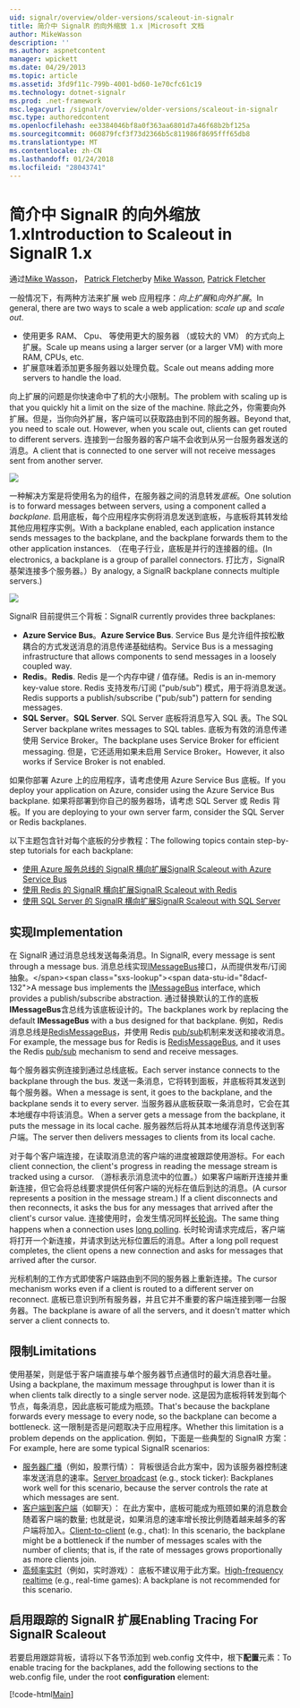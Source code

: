 ```yaml
---
uid: signalr/overview/older-versions/scaleout-in-signalr
title: 简介中 SignalR 的向外缩放 1.x |Microsoft 文档
author: MikeWasson
description: ''
ms.author: aspnetcontent
manager: wpickett
ms.date: 04/29/2013
ms.topic: article
ms.assetid: 3fd9f11c-799b-4001-bd60-1e70cfc61c19
ms.technology: dotnet-signalr
ms.prod: .net-framework
msc.legacyurl: /signalr/overview/older-versions/scaleout-in-signalr
msc.type: authoredcontent
ms.openlocfilehash: ee3384046bf8a0f363aa6801d7a46f68b2bf125a
ms.sourcegitcommit: 060879fcf3f73d2366b5c811986f8695fff65db8
ms.translationtype: MT
ms.contentlocale: zh-CN
ms.lasthandoff: 01/24/2018
ms.locfileid: "28043741"
---
```

<a name="introduction-to-scaleout-in-signalr-1x"></a><span data-ttu-id="8dacf-102">简介中 SignalR 的向外缩放 1.x</span><span class="sxs-lookup"><span data-stu-id="8dacf-102">Introduction to Scaleout in SignalR 1.x</span></span>
====================
<span data-ttu-id="8dacf-103">通过[Mike Wasson](https://github.com/MikeWasson)， [Patrick Fletcher](https://github.com/pfletcher)</span><span class="sxs-lookup"><span data-stu-id="8dacf-103">by [Mike Wasson](https://github.com/MikeWasson), [Patrick Fletcher](https://github.com/pfletcher)</span></span>

<span data-ttu-id="8dacf-104">一般情况下，有两种方法来扩展 web 应用程序：*向上扩展*和*向外扩展*。</span><span class="sxs-lookup"><span data-stu-id="8dacf-104">In general, there are two ways to scale a web application: *scale up* and *scale out*.</span></span>

- <span data-ttu-id="8dacf-105">使用更多 RAM、 Cpu、 等使用更大的服务器 （或较大的 VM） 的方式向上扩展。</span><span class="sxs-lookup"><span data-stu-id="8dacf-105">Scale up means using a larger server (or a larger VM) with more RAM, CPUs, etc.</span></span>
- <span data-ttu-id="8dacf-106">扩展意味着添加更多服务器以处理负载。</span><span class="sxs-lookup"><span data-stu-id="8dacf-106">Scale out means adding more servers to handle the load.</span></span>

<span data-ttu-id="8dacf-107">向上扩展的问题是你快速命中了机的大小限制。</span><span class="sxs-lookup"><span data-stu-id="8dacf-107">The problem with scaling up is that you quickly hit a limit on the size of the machine.</span></span> <span data-ttu-id="8dacf-108">除此之外，你需要向外扩展。但是，当你向外扩展，客户端可以获取路由到不同的服务器。</span><span class="sxs-lookup"><span data-stu-id="8dacf-108">Beyond that, you need to scale out. However, when you scale out, clients can get routed to different servers.</span></span> <span data-ttu-id="8dacf-109">连接到一台服务器的客户端不会收到从另一台服务器发送的消息。</span><span class="sxs-lookup"><span data-stu-id="8dacf-109">A client that is connected to one server will not receive messages sent from another server.</span></span>

![](scaleout-in-signalr/_static/image1.png)

<span data-ttu-id="8dacf-110">一种解决方案是将使用名为的组件，在服务器之间的消息转发*底板*。</span><span class="sxs-lookup"><span data-stu-id="8dacf-110">One solution is to forward messages between servers, using a component called a *backplane*.</span></span> <span data-ttu-id="8dacf-111">启用底板，每个应用程序实例将消息发送到底板，与底板将其转发给其他应用程序实例。</span><span class="sxs-lookup"><span data-stu-id="8dacf-111">With a backplane enabled, each application instance sends messages to the backplane, and the backplane forwards them to the other application instances.</span></span> <span data-ttu-id="8dacf-112">（在电子行业，底板是并行的连接器的组。</span><span class="sxs-lookup"><span data-stu-id="8dacf-112">(In electronics, a backplane is a group of parallel connectors.</span></span> <span data-ttu-id="8dacf-113">打比方，SignalR 基架连接多个服务器。）</span><span class="sxs-lookup"><span data-stu-id="8dacf-113">By analogy, a SignalR backplane connects multiple servers.)</span></span>

![](scaleout-in-signalr/_static/image2.png)

<span data-ttu-id="8dacf-114">SignalR 目前提供三个背板：</span><span class="sxs-lookup"><span data-stu-id="8dacf-114">SignalR currently provides three backplanes:</span></span>

- <span data-ttu-id="8dacf-115">**Azure Service Bus**。</span><span class="sxs-lookup"><span data-stu-id="8dacf-115">**Azure Service Bus**.</span></span> <span data-ttu-id="8dacf-116">Service Bus 是允许组件按松散耦合的方式发送消息的消息传递基础结构。</span><span class="sxs-lookup"><span data-stu-id="8dacf-116">Service Bus is a messaging infrastructure that allows components to send messages in a loosely coupled way.</span></span>
- <span data-ttu-id="8dacf-117">**Redis**。</span><span class="sxs-lookup"><span data-stu-id="8dacf-117">**Redis**.</span></span> <span data-ttu-id="8dacf-118">Redis 是一个内存中键 / 值存储。</span><span class="sxs-lookup"><span data-stu-id="8dacf-118">Redis is an in-memory key-value store.</span></span> <span data-ttu-id="8dacf-119">Redis 支持发布/订阅 ("pub/sub") 模式，用于将消息发送。</span><span class="sxs-lookup"><span data-stu-id="8dacf-119">Redis supports a publish/subscribe ("pub/sub") pattern for sending messages.</span></span>
- <span data-ttu-id="8dacf-120">**SQL Server**。</span><span class="sxs-lookup"><span data-stu-id="8dacf-120">**SQL Server**.</span></span> <span data-ttu-id="8dacf-121">SQL Server 底板将消息写入 SQL 表。</span><span class="sxs-lookup"><span data-stu-id="8dacf-121">The SQL Server backplane writes messages to SQL tables.</span></span> <span data-ttu-id="8dacf-122">底板为有效的消息传递使用 Service Broker。</span><span class="sxs-lookup"><span data-stu-id="8dacf-122">The backplane uses Service Broker for efficient messaging.</span></span> <span data-ttu-id="8dacf-123">但是，它还适用如果未启用 Service Broker。</span><span class="sxs-lookup"><span data-stu-id="8dacf-123">However, it also works if Service Broker is not enabled.</span></span>

<span data-ttu-id="8dacf-124">如果你部署 Azure 上的应用程序，请考虑使用 Azure Service Bus 底板。</span><span class="sxs-lookup"><span data-stu-id="8dacf-124">If you deploy your application on Azure, consider using the Azure Service Bus backplane.</span></span> <span data-ttu-id="8dacf-125">如果将部署到你自己的服务器场，请考虑 SQL Server 或 Redis 背板。</span><span class="sxs-lookup"><span data-stu-id="8dacf-125">If you are deploying to your own server farm, consider the SQL Server or Redis backplanes.</span></span>

<span data-ttu-id="8dacf-126">以下主题包含针对每个底板的分步教程：</span><span class="sxs-lookup"><span data-stu-id="8dacf-126">The following topics contain step-by-step tutorials for each backplane:</span></span>

- [<span data-ttu-id="8dacf-127">使用 Azure 服务总线的 SignalR 横向扩展</span><span class="sxs-lookup"><span data-stu-id="8dacf-127">SignalR Scaleout with Azure Service Bus</span></span>](scaleout-with-windows-azure-service-bus.md)
- [<span data-ttu-id="8dacf-128">使用 Redis 的 SignalR 横向扩展</span><span class="sxs-lookup"><span data-stu-id="8dacf-128">SignalR Scaleout with Redis</span></span>](scaleout-with-redis.md)
- [<span data-ttu-id="8dacf-129">使用 SQL Server 的 SignalR 横向扩展</span><span class="sxs-lookup"><span data-stu-id="8dacf-129">SignalR Scaleout with SQL Server</span></span>](scaleout-with-sql-server.md)

## <a name="implementation"></a><span data-ttu-id="8dacf-130">实现</span><span class="sxs-lookup"><span data-stu-id="8dacf-130">Implementation</span></span>

<span data-ttu-id="8dacf-131">在 SignalR 通过消息总线发送每条消息。</span><span class="sxs-lookup"><span data-stu-id="8dacf-131">In SignalR, every message is sent through a message bus.</span></span> <span data-ttu-id="8dacf-132">消息总线实现[IMessageBus](https://msdn.microsoft.com/library/microsoft.aspnet.signalr.messaging.imessagebus(v=vs.100).aspx)接口，从而提供发布/订阅抽象。</span><span class="sxs-lookup"><span data-stu-id="8dacf-132">A message bus implements the [IMessageBus](https://msdn.microsoft.com/library/microsoft.aspnet.signalr.messaging.imessagebus(v=vs.100).aspx) interface, which provides a publish/subscribe abstraction.</span></span> <span data-ttu-id="8dacf-133">通过替换默认的工作的底板**IMessageBus**含总线为该底板设计的。</span><span class="sxs-lookup"><span data-stu-id="8dacf-133">The backplanes work by replacing the default **IMessageBus** with a bus designed for that backplane.</span></span> <span data-ttu-id="8dacf-134">例如，Redis 消息总线是[RedisMessageBus](https://msdn.microsoft.com/library/microsoft.aspnet.signalr.redis.redismessagebus(v=vs.100).aspx)，并使用 Redis [pub/sub](http://redis.io/topics/pubsub)机制来发送和接收消息。</span><span class="sxs-lookup"><span data-stu-id="8dacf-134">For example, the message bus for Redis is [RedisMessageBus](https://msdn.microsoft.com/library/microsoft.aspnet.signalr.redis.redismessagebus(v=vs.100).aspx), and it uses the Redis [pub/sub](http://redis.io/topics/pubsub) mechanism to send and receive messages.</span></span>

<span data-ttu-id="8dacf-135">每个服务器实例连接到通过总线底板。</span><span class="sxs-lookup"><span data-stu-id="8dacf-135">Each server instance connects to the backplane through the bus.</span></span> <span data-ttu-id="8dacf-136">发送一条消息，它将转到面板，并底板将其发送到每个服务器。</span><span class="sxs-lookup"><span data-stu-id="8dacf-136">When a message is sent, it goes to the backplane, and the backplane sends it to every server.</span></span> <span data-ttu-id="8dacf-137">当服务器从底板获取一条消息时，它会在其本地缓存中将该消息。</span><span class="sxs-lookup"><span data-stu-id="8dacf-137">When a server gets a message from the backplane, it puts the message in its local cache.</span></span> <span data-ttu-id="8dacf-138">服务器然后将从其本地缓存消息传送到客户端。</span><span class="sxs-lookup"><span data-stu-id="8dacf-138">The server then delivers messages to clients from its local cache.</span></span>

<span data-ttu-id="8dacf-139">对于每个客户端连接，在读取消息流的客户端的进度被跟踪使用游标。</span><span class="sxs-lookup"><span data-stu-id="8dacf-139">For each client connection, the client's progress in reading the message stream is tracked using a cursor.</span></span> <span data-ttu-id="8dacf-140">（游标表示消息流中的位置。）如果客户端断开连接并重新连接，但它会将总线要求提供任何客户端的光标在值后到达的消息。</span><span class="sxs-lookup"><span data-stu-id="8dacf-140">(A cursor represents a position in the message stream.) If a client disconnects and then reconnects, it asks the bus for any messages that arrived after the client's cursor value.</span></span> <span data-ttu-id="8dacf-141">连接使用时，会发生情况同样[长轮询](../getting-started/introduction-to-signalr.md#transports)。</span><span class="sxs-lookup"><span data-stu-id="8dacf-141">The same thing happens when a connection uses [long polling](../getting-started/introduction-to-signalr.md#transports).</span></span> <span data-ttu-id="8dacf-142">长时轮询请求完成后，客户端将打开一个新连接，并请求到达光标位置后的消息。</span><span class="sxs-lookup"><span data-stu-id="8dacf-142">After a long poll request completes, the client opens a new connection and asks for messages that arrived after the cursor.</span></span>

<span data-ttu-id="8dacf-143">光标机制的工作方式即使客户端路由到不同的服务器上重新连接。</span><span class="sxs-lookup"><span data-stu-id="8dacf-143">The cursor mechanism works even if a client is routed to a different server on reconnect.</span></span> <span data-ttu-id="8dacf-144">底板已意识到所有服务器，并且它并不重要的客户端连接到哪一台服务器。</span><span class="sxs-lookup"><span data-stu-id="8dacf-144">The backplane is aware of all the servers, and it doesn't matter which server a client connects to.</span></span>

## <a name="limitations"></a><span data-ttu-id="8dacf-145">限制</span><span class="sxs-lookup"><span data-stu-id="8dacf-145">Limitations</span></span>

<span data-ttu-id="8dacf-146">使用基架，则是低于客户端直接与单个服务器节点通信时的最大消息吞吐量。</span><span class="sxs-lookup"><span data-stu-id="8dacf-146">Using a backplane, the maximum message throughput is lower than it is when clients talk directly to a single server node.</span></span> <span data-ttu-id="8dacf-147">这是因为底板将转发到每个节点，每条消息，因此底板可能成为瓶颈。</span><span class="sxs-lookup"><span data-stu-id="8dacf-147">That's because the backplane forwards every message to every node, so the backplane can become a bottleneck.</span></span> <span data-ttu-id="8dacf-148">这一限制是否是问题取决于应用程序。</span><span class="sxs-lookup"><span data-stu-id="8dacf-148">Whether this limitation is a problem depends on the application.</span></span> <span data-ttu-id="8dacf-149">例如，下面是一些典型的 SignalR 方案：</span><span class="sxs-lookup"><span data-stu-id="8dacf-149">For example, here are some typical SignalR scenarios:</span></span>

- <span data-ttu-id="8dacf-150">[服务器广播](tutorial-server-broadcast-with-aspnet-signalr.md)（例如，股票行情）： 背板很适合此方案中，因为该服务器控制速率发送消息的速率。</span><span class="sxs-lookup"><span data-stu-id="8dacf-150">[Server broadcast](tutorial-server-broadcast-with-aspnet-signalr.md) (e.g., stock ticker): Backplanes work well for this scenario, because the server controls the rate at which messages are sent.</span></span>
- <span data-ttu-id="8dacf-151">[客户端到客户端](tutorial-getting-started-with-signalr.md)（如聊天）： 在此方案中，底板可能成为瓶颈如果的消息数会随着客户端的数量; 也就是说，如果消息的速率增长按比例随着越来越多的客户端将加入。</span><span class="sxs-lookup"><span data-stu-id="8dacf-151">[Client-to-client](tutorial-getting-started-with-signalr.md) (e.g., chat): In this scenario, the backplane might be a bottleneck if the number of messages scales with the number of clients; that is, if the rate of messages grows proportionally as more clients join.</span></span>
- <span data-ttu-id="8dacf-152">[高频率实时](tutorial-high-frequency-realtime-with-signalr.md)（例如，实时游戏）： 底板不建议用于此方案。</span><span class="sxs-lookup"><span data-stu-id="8dacf-152">[High-frequency realtime](tutorial-high-frequency-realtime-with-signalr.md) (e.g., real-time games): A backplane is not recommended for this scenario.</span></span>

## <a name="enabling-tracing-for-signalr-scaleout"></a><span data-ttu-id="8dacf-153">启用跟踪的 SignalR 扩展</span><span class="sxs-lookup"><span data-stu-id="8dacf-153">Enabling Tracing For SignalR Scaleout</span></span>

<span data-ttu-id="8dacf-154">若要启用跟踪背板，请将以下各节添加到 web.config 文件中，根下**配置**元素：</span><span class="sxs-lookup"><span data-stu-id="8dacf-154">To enable tracing for the backplanes, add the following sections to the web.config file, under the root **configuration** element:</span></span>

[!code-html[Main](scaleout-in-signalr/samples/sample1.html)]
